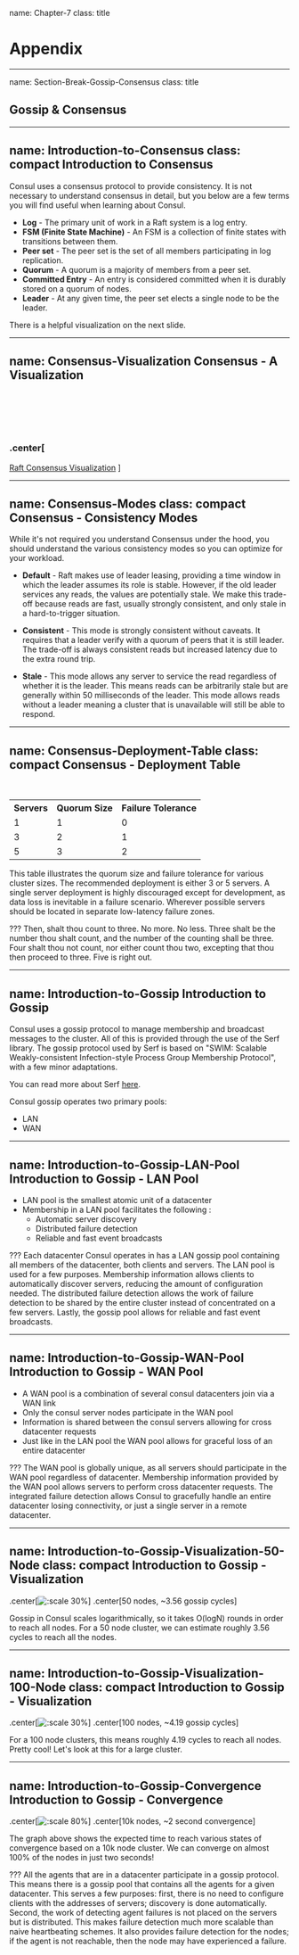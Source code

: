name: Chapter-7
class: title
# Appendix

---
name: Section-Break-Gossip-Consensus
class: title

## Gossip & Consensus

---

name: Introduction-to-Consensus
class: compact
Introduction to Consensus
-------------------------

Consul uses a consensus protocol to provide consistency.
It is not necessary to understand consensus in detail, but you below are a few terms you will find useful when learning about Consul.

* **Log** - The primary unit of work in a Raft system is a log entry.
* **FSM (Finite State Machine)** - An FSM is a collection of finite states with transitions between them.
* **Peer set** - The peer set is the set of all members participating in log replication.
* **Quorum** - A quorum is a majority of members from a peer set.
* **Committed Entry** - An entry is considered committed when it is durably stored on a quorum of nodes.
* **Leader** - At any given time, the peer set elects a single node to be the leader.

There is a helpful visualization on the next slide.

---
name: Consensus-Visualization
Consensus - A Visualization
-------------------------
<br><br><br><br>
### .center[
<a href="http://thesecretlivesofdata.com/raft/" target="_blank">Raft Consensus Visualization</a>
]

---
name: Consensus-Modes
class: compact
Consensus - Consistency Modes
-------------------------

While it's not required you understand Consensus under the hood, you should understand the various  consistency  modes so you can optimize for your workload.

* **Default** - Raft makes use of leader leasing, providing a time window in which the leader assumes its role is stable. However, if the old leader services any reads, the values are potentially stale. We make this trade-off because reads are fast, usually strongly consistent, and only stale in a hard-to-trigger situation.

* **Consistent** - This mode is strongly consistent without caveats. It requires that a leader verify with a quorum of peers that it is still leader.  The trade-off is always consistent reads but increased latency due to the extra round trip.

* **Stale** - This mode allows any server to service the read regardless of whether it is the leader. This means reads can be arbitrarily stale but are generally within 50 milliseconds of the leader.  This mode allows reads without a leader meaning a cluster that is unavailable will still be able to respond.

---
name: Consensus-Deployment-Table
class: compact
Consensus - Deployment Table
-------------------------

<br>
<center>
<table class="tg" width=60%>
  <tr>
    <th class="tg-feht">Servers</th>
    <th class="tg-feht">Quorum Size</th>
    <th class="tg-feht">Failure Tolerance</th>
  </tr>
  <tr>
    <td class="tg-3z1b">1</td>
    <td class="tg-3z1b">1</td>
    <td class="tg-3z1b">0</td>
  </tr>
  <tr>
    <td class="tg-2i6h">3</td>
    <td class="tg-2i6h">2</td>
    <td class="tg-2i6h">1</td>
  </tr>
  <tr>
    <td class="tg-3z1b">5</td>
    <td class="tg-3z1b">3</td>
    <td class="tg-3z1b">2</td>
  </tr>
</table>
</center>

This table illustrates the quorum size and failure tolerance for various cluster sizes. The recommended deployment is either 3 or 5 servers. A single server deployment is highly discouraged except for development, as data loss is inevitable in a failure scenario. Wherever possible servers should be located in separate low-latency failure zones.

???
Then, shalt thou count to three. No more. No less. Three shalt be the number thou shalt count, and the number of the counting shall be three. Four shalt thou not count, nor either count thou two, excepting that thou then proceed to three. Five is right out.

---
name: Introduction-to-Gossip
Introduction to Gossip
-------------------------
Consul uses a gossip protocol to manage membership and broadcast messages to the cluster. All of this is provided through the use of the Serf library. The gossip protocol used by Serf is based on "SWIM: Scalable Weakly-consistent Infection-style Process Group Membership Protocol", with a few minor adaptations.

You can read more about Serf <a href="https://www.serf.io/docs/internals/gossip.html" target="_blank">here</a>.

Consul gossip operates two primary pools:
* LAN
* WAN

---
name: Introduction-to-Gossip-LAN-Pool
Introduction to Gossip - LAN Pool
-------------------------

* LAN pool is the smallest atomic unit of a datacenter
* Membership in a LAN pool facilitates the following :
  * Automatic server discovery
  * Distributed failure detection
  * Reliable and fast event broadcasts

???
Each datacenter Consul operates in has a LAN gossip pool containing all members of the datacenter, both clients and servers. The LAN pool is used for a few purposes. Membership information allows clients to automatically discover servers, reducing the amount of configuration needed. The distributed failure detection allows the work of failure detection to be shared by the entire cluster instead of concentrated on a few servers. Lastly, the gossip pool allows for reliable and fast event broadcasts.

---
name: Introduction-to-Gossip-WAN-Pool
Introduction to Gossip - WAN Pool
-------------------------
* A WAN pool is a combination of several consul datacenters join via a WAN link
* Only the consul server nodes participate in the WAN pool
* Information is shared between the consul servers allowing for cross datacenter requests
* Just like in the LAN pool the WAN pool allows for graceful loss of an entire datacenter

???
The WAN pool is globally unique, as all servers should participate in the WAN pool regardless of datacenter. Membership information provided by the WAN pool allows servers to perform cross datacenter requests. The integrated failure detection allows Consul to gracefully handle an entire datacenter losing connectivity, or just a single server in a remote datacenter.

---
name: Introduction-to-Gossip-Visualization-50-Node
class: compact
Introduction to Gossip - Visualization
-------------------------
.center[![:scale 30%](images/gossip_50_node.png)]
.center[50 nodes, ~3.56 gossip cycles] <br>

Gossip in Consul scales logarithmically, so it takes O(logN) rounds in order to reach all nodes.
For a 50 node cluster, we can estimate roughly 3.56 cycles to reach all the nodes.


---
name: Introduction-to-Gossip-Visualization-100-Node
class: compact
Introduction to Gossip - Visualization
-------------------------
.center[![:scale 30%](images/gossip_100_node.png)]
.center[100 nodes, ~4.19 gossip cycles] <br>

For a 100 node clusters, this means roughly 4.19 cycles to reach all nodes. Pretty cool!
Let's look at this for  a large cluster.

---
name: Introduction-to-Gossip-Convergence
Introduction to Gossip - Convergence
-------------------------
.center[![:scale 80%](images/convergence_10k.png)]
.center[10k nodes, ~2 second convergence] <br>

The graph above shows the expected time to reach various states of convergence based on a 10k node cluster. We can converge on almost 100% of the nodes in just two seconds!

???
All the agents that are in a datacenter participate in a gossip protocol. This means there is a gossip pool that contains all the agents for a given datacenter. This serves a few purposes: first, there is no need to configure clients with the addresses of servers; discovery is done automatically. Second, the work of detecting agent failures is not placed on the servers but is distributed. This makes failure detection much more scalable than naive heartbeating schemes. It also provides failure detection for the nodes; if the agent is not reachable, then the node may have experienced a failure.
